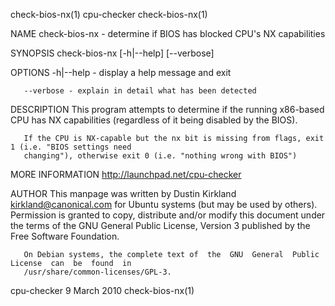 check-bios-nx(1)                              cpu-checker                             check-bios-nx(1)

NAME
       check-bios-nx - determine if BIOS has blocked CPU's NX capabilities

SYNOPSIS
       check-bios-nx [-h|--help] [--verbose]

OPTIONS
       -h|--help - display a help message and exit

       --verbose - explain in detail what has been detected

DESCRIPTION
       This program attempts to determine if the running x86-based CPU has NX capabilities (regardless
       of it being disabled by the BIOS).

       If the CPU is NX-capable but the nx bit is missing from flags, exit 1 (i.e. "BIOS settings need
       changing"), otherwise exit 0 (i.e. "nothing wrong with BIOS")

MORE INFORMATION
       http://launchpad.net/cpu-checker

AUTHOR
       This  manpage  was  written by Dustin Kirkland <kirkland@canonical.com> for Ubuntu systems (but
       may be used by others).  Permission is granted to copy, distribute and/or modify this  document
       under  the  terms  of  the GNU General Public License, Version 3 published by the Free Software
       Foundation.

       On Debian systems, the complete text of  the  GNU  General  Public  License  can  be  found  in
       /usr/share/common-licenses/GPL-3.

cpu-checker                                  9 March 2010                             check-bios-nx(1)

